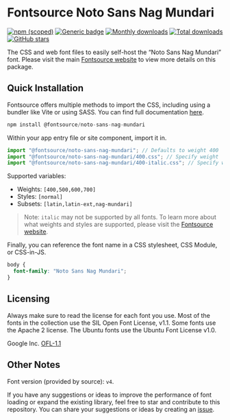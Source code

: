 # Fontsource Noto Sans Nag Mundari

[![npm (scoped)](https://img.shields.io/npm/v/@fontsource/noto-sans-nag-mundari?color=brightgreen)](https://www.npmjs.com/package/@fontsource/noto-sans-nag-mundari) [![Generic badge](https://img.shields.io/badge/fontsource-passing-brightgreen)](https://github.com/fontsource/fontsource) [![Monthly downloads](https://badgen.net/npm/dm/@fontsource/noto-sans-nag-mundari)](https://github.com/fontsource/fontsource) [![Total downloads](https://badgen.net/npm/dt/@fontsource/noto-sans-nag-mundari)](https://github.com/fontsource/fontsource) [![GitHub stars](https://img.shields.io/github/stars/fontsource/fontsource.svg?style=social&label=Star)](https://github.com/fontsource/fontsource/stargazers)

The CSS and web font files to easily self-host the “Noto Sans Nag Mundari” font. Please visit the main [Fontsource website](https://fontsource.org/fonts/noto-sans-nag-mundari) to view more details on this package.

## Quick Installation

Fontsource offers multiple methods to import the CSS, including using a bundler like Vite or using SASS. You can find full documentation [here](https://fontsource.org/docs/getting-started/introduction).

```javascript
npm install @fontsource/noto-sans-nag-mundari
```

Within your app entry file or site component, import it in.

```javascript
import "@fontsource/noto-sans-nag-mundari"; // Defaults to weight 400
import "@fontsource/noto-sans-nag-mundari/400.css"; // Specify weight
import "@fontsource/noto-sans-nag-mundari/400-italic.css"; // Specify weight and style
```

Supported variables:
- Weights: `[400,500,600,700]`
- Styles: `[normal]`
- Subsets: `[latin,latin-ext,nag-mundari]`

> Note: `italic` may not be supported by all fonts. To learn more about what weights and styles are supported, please visit the [Fontsource website](https://fontsource.org/fonts/noto-sans-nag-mundari).

Finally, you can reference the font name in a CSS stylesheet, CSS Module, or CSS-in-JS.

```css
body {
  font-family: "Noto Sans Nag Mundari";
}
```

## Licensing
Always make sure to read the license for each font you use. Most of the fonts in the collection use the SIL Open Font License, v1.1. Some fonts use the Apache 2 license. The Ubuntu fonts use the Ubuntu Font License v1.0.

Google Inc.
[OFL-1.1](http://scripts.sil.org/OFL)

## Other Notes
Font version (provided by source): `v4`.

If you have any suggestions or ideas to improve the performance of font loading or expand the existing library, feel free to star and contribute to this repository. You can share your suggestions or ideas by creating an [issue](https://github.com/fontsource/fontsource/issues).